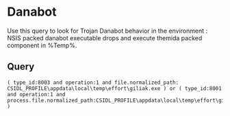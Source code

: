 # Danabot

Use this query to look for Trojan Danabot behavior in the environment : NSIS packed danabot executable drops and execute themida packed component in %Temp%.

## Query
```
( type_id:8003 and operation:1 and file.normalized_path: CSIDL_PROFILE\appdata\local\temp\effort\giliak.exe ) or ( type_id:8001 and operation:1 and process.file.normalized_path:CSIDL_PROFILE\appdata\local\temp\effort\giliak.exe )

```
